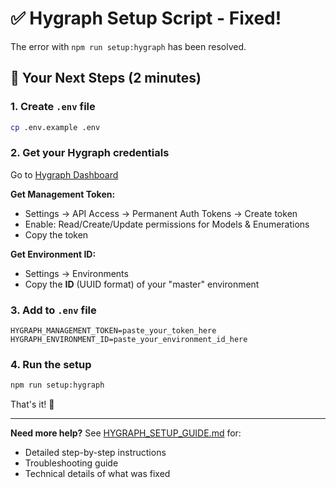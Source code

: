 # ✅ Hygraph Setup Script - Fixed!

The error with `npm run setup:hygraph` has been resolved.

## 🎯 Your Next Steps (2 minutes)

### 1. Create `.env` file
```bash
cp .env.example .env
```

### 2. Get your Hygraph credentials

Go to [Hygraph Dashboard](https://app.hygraph.com/)

**Get Management Token:**
- Settings → API Access → Permanent Auth Tokens → Create token
- Enable: Read/Create/Update permissions for Models & Enumerations
- Copy the token

**Get Environment ID:**
- Settings → Environments
- Copy the **ID** (UUID format) of your "master" environment

### 3. Add to `.env` file
```env
HYGRAPH_MANAGEMENT_TOKEN=paste_your_token_here
HYGRAPH_ENVIRONMENT_ID=paste_your_environment_id_here
```

### 4. Run the setup
```bash
npm run setup:hygraph
```

That's it! 🎉

---

**Need more help?** See [HYGRAPH_SETUP_GUIDE.md](./HYGRAPH_SETUP_GUIDE.md) for:
- Detailed step-by-step instructions
- Troubleshooting guide
- Technical details of what was fixed
